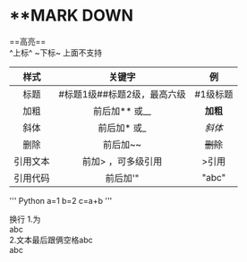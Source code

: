 # **MARK DOWN

==高亮==  
^上标^
~下标~
上面不支持
  
|    样式    |          关键字             |     例     |
|   :----:   | :------------------------:  |  :------:  |
|    标题    |  #标题1级##标题2级，最高六级  |   #1级标题  |
|    加粗    |             前后加** 或__       |  **加粗**  |
|    斜体    |             前后加* 或_       |    *斜体*  |
|    删除    |             前后加~~         |  ~~删除~~  |
|  引用文本  |      前加> ，可多级引用       |    >引用    |
|  引用代码  |          前后加'"            |    "abc"    |

''' Python
  a=1
  b=2
  c=a+b
'''

换行
1.为</BR>abc</BR>
2.文本最后跟俩空格abc  
abc
